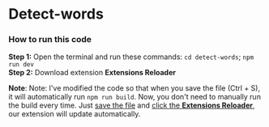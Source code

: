 # Detect-words

### How to run this code
**Step 1:** Open the terminal and run these commands: `cd detect-words`; `npm run dev`<br>
**Step 2:** Download extension **Extensions Reloader**<br>


**Note**: Note: I've modified the code so that when you save the file (Ctrl + S), it will automatically run `npm run build`. Now, you don't need to manually run the build every time. Just <u>save the file</u> and <u>click the **Extensions Reloader**</u>, our extension will update automatically.
